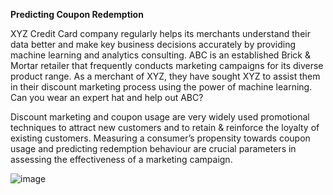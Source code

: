 **Predicting Coupon Redemption**

XYZ Credit Card company regularly helps its merchants understand their data better and make key business decisions accurately by 
providing machine learning and analytics consulting. ABC is an established Brick & Mortar retailer that frequently conducts 
marketing campaigns for its diverse product range. As a merchant of XYZ, they have sought XYZ to assist them in their discount marketing 
process using the power of machine learning. Can you wear an expert hat and help out ABC?

 

Discount marketing and coupon usage are very widely used promotional techniques to attract new customers and to retain & reinforce 
the loyalty of existing customers. Measuring a consumer’s propensity towards coupon usage and predicting redemption behaviour 
are crucial parameters in assessing the effectiveness of a marketing campaign.

 
![image](https://github.com/user-attachments/assets/fb0d2591-cfdb-4d14-9af1-4a5fef43a024)
